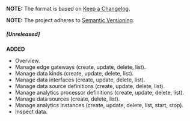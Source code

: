 **NOTE:** The format is based on [Keep a Changelog](http://keepachangelog.com/en/1.0.0/).

**NOTE:** The project adheres to [Semantic Versioning](http://semver.org/spec/v2.0.0.html).

##### [Unreleased]

**ADDED**

* Overview.
* Manage edge gateways (create, update, delete, list).
* Manage data kinds (create, update, delete, list).
* Manage data interfaces (create, update, delete, list).
* Manage data source definitions (create, update, delete, list).
* Manage analytics processor definitions (create, update, delete, list).
* Manage data sources (create, delete, list).
* Manage analytics instances (create, update, delete, list, start, stop).
* Inspect data.
